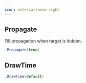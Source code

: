 ```yaml
---
icon: material/menu-right
---
```


## Propagate
Fill propagation when target is hidden.
```csharp
.Propagate(true)
```

## DrawTime

```csharp
.DrawTime(default)
```


